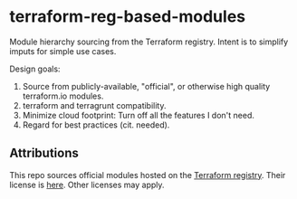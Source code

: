 # terraform-reg-based-modules
Module hierarchy sourcing from the Terraform registry. Intent is to simplify imputs for simple use cases.

Design goals:
1. Source from publicly-available, "official", or otherwise high quality terraform.io modules.
2. terraform and terragrunt compatibility.
3. Minimize cloud footprint: Turn off all the features I don't need.
4. Regard for best practices (cit. needed).

## Attributions
This repo sources official modules hosted on the [Terraform registry](https://registry.terraform.io). Their license is [here](https://registry.terraform.io/terms). Other licenses may apply.
